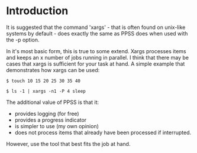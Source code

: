 # Introduction #

It is suggested that the command 'xargs' - that is often found on unix-like systems by default - does exactly the same as PPSS does when used with the -p option.

In it's most basic form, this is true to some extend. Xargs processes items and keeps an x number of jobs running in parallel. I think that there may be cases that xargs is sufficient for your task at hand. A simple example that demonstrates how xargs can be used:

`$ touch 10 15 20 25 30 35 40`

`$ ls -1 | xargs -n1 -P 4 sleep`

The additional value of PPSS is that it:

  * provides logging (for free)
  * provides a progress indicator
  * is simpler to use (my own opinion)
  * does not process items that already have been processed if interrupted.

However, use the tool that best fits the job at hand.